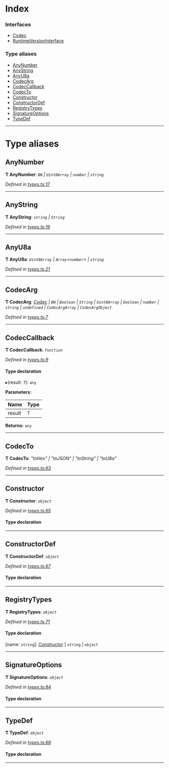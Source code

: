 

# Index

### Interfaces

* [Codec](../interfaces/_types_.codec.md)
* [RuntimeVersionInterface](../interfaces/_types_.runtimeversioninterface.md)

### Type aliases

* [AnyNumber](_types_.md#anynumber)
* [AnyString](_types_.md#anystring)
* [AnyU8a](_types_.md#anyu8a)
* [CodecArg](_types_.md#codecarg)
* [CodecCallback](_types_.md#codeccallback)
* [CodecTo](_types_.md#codecto)
* [Constructor](_types_.md#constructor)
* [ConstructorDef](_types_.md#constructordef)
* [RegistryTypes](_types_.md#registrytypes)
* [SignatureOptions](_types_.md#signatureoptions)
* [TypeDef](_types_.md#typedef)

---

# Type aliases

<a id="anynumber"></a>

##  AnyNumber

**Ƭ AnyNumber**: *`BN` | `Uint8Array` | `number` | `string`*

*Defined in [types.ts:17](https://github.com/polkadot-js/api/blob/1b2694d/packages/types/src/types.ts#L17)*

___
<a id="anystring"></a>

##  AnyString

**Ƭ AnyString**: *`string` | `String`*

*Defined in [types.ts:19](https://github.com/polkadot-js/api/blob/1b2694d/packages/types/src/types.ts#L19)*

___
<a id="anyu8a"></a>

##  AnyU8a

**Ƭ AnyU8a**: *`Uint8Array` | `Array`<`number`> | `string`*

*Defined in [types.ts:21](https://github.com/polkadot-js/api/blob/1b2694d/packages/types/src/types.ts#L21)*

___
<a id="codecarg"></a>

##  CodecArg

**Ƭ CodecArg**: *[Codec](../interfaces/_types_.codec.md) | `BN` | `Boolean` | `String` | `Uint8Array` | `boolean` | `number` | `string` | `undefined` | `CodecArgArray` | `CodecArgObject`*

*Defined in [types.ts:7](https://github.com/polkadot-js/api/blob/1b2694d/packages/types/src/types.ts#L7)*

___
<a id="codeccallback"></a>

##  CodecCallback

**Ƭ CodecCallback**: *`function`*

*Defined in [types.ts:9](https://github.com/polkadot-js/api/blob/1b2694d/packages/types/src/types.ts#L9)*

#### Type declaration
▸(result: *`T`*): `any`

**Parameters:**

| Name | Type |
| ------ | ------ |
| result | `T` |

**Returns:** `any`

___
<a id="codecto"></a>

##  CodecTo

**Ƭ CodecTo**: *"toHex" | "toJSON" | "toString" | "toU8a"*

*Defined in [types.ts:63](https://github.com/polkadot-js/api/blob/1b2694d/packages/types/src/types.ts#L63)*

___
<a id="constructor"></a>

##  Constructor

**Ƭ Constructor**: *`object`*

*Defined in [types.ts:65](https://github.com/polkadot-js/api/blob/1b2694d/packages/types/src/types.ts#L65)*

#### Type declaration

___
<a id="constructordef"></a>

##  ConstructorDef

**Ƭ ConstructorDef**: *`object`*

*Defined in [types.ts:67](https://github.com/polkadot-js/api/blob/1b2694d/packages/types/src/types.ts#L67)*

#### Type declaration

[index: `string`]: [Constructor](_types_.md#constructor)<`T`>

___
<a id="registrytypes"></a>

##  RegistryTypes

**Ƭ RegistryTypes**: *`object`*

*Defined in [types.ts:71](https://github.com/polkadot-js/api/blob/1b2694d/packages/types/src/types.ts#L71)*

#### Type declaration

[name: `string`]: [Constructor](_types_.md#constructor) | `string` | `object`

___
<a id="signatureoptions"></a>

##  SignatureOptions

**Ƭ SignatureOptions**: *`object`*

*Defined in [types.ts:84](https://github.com/polkadot-js/api/blob/1b2694d/packages/types/src/types.ts#L84)*

#### Type declaration

___
<a id="typedef"></a>

##  TypeDef

**Ƭ TypeDef**: *`object`*

*Defined in [types.ts:69](https://github.com/polkadot-js/api/blob/1b2694d/packages/types/src/types.ts#L69)*

#### Type declaration

[index: `string`]: [Codec](../interfaces/_types_.codec.md)

___

